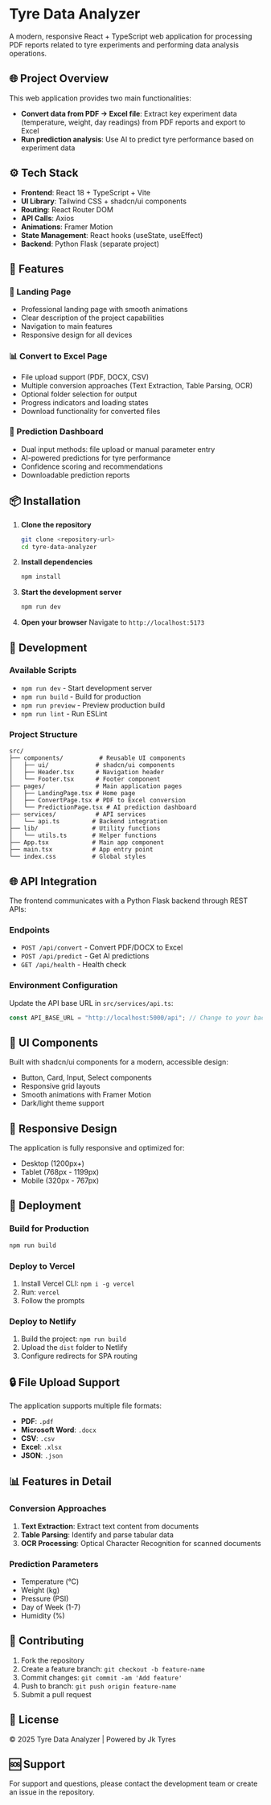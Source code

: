 # Tyre Data Analyzer

A modern, responsive React + TypeScript web application for processing PDF reports related to tyre experiments and performing data analysis operations.

## 🌐 Project Overview

This web application provides two main functionalities:

- **Convert data from PDF → Excel file**: Extract key experiment data (temperature, weight, day readings) from PDF reports and export to Excel
- **Run prediction analysis**: Use AI to predict tyre performance based on experiment data

## ⚙️ Tech Stack

- **Frontend**: React 18 + TypeScript + Vite
- **UI Library**: Tailwind CSS + shadcn/ui components
- **Routing**: React Router DOM
- **API Calls**: Axios
- **Animations**: Framer Motion
- **State Management**: React hooks (useState, useEffect)
- **Backend**: Python Flask (separate project)

## 🚀 Features

### 📄 Landing Page

- Professional landing page with smooth animations
- Clear description of the project capabilities
- Navigation to main features
- Responsive design for all devices

### 📊 Convert to Excel Page

- File upload support (PDF, DOCX, CSV)
- Multiple conversion approaches (Text Extraction, Table Parsing, OCR)
- Optional folder selection for output
- Progress indicators and loading states
- Download functionality for converted files

### 🧠 Prediction Dashboard

- Dual input methods: file upload or manual parameter entry
- AI-powered predictions for tyre performance
- Confidence scoring and recommendations
- Downloadable prediction reports

## 📦 Installation

1. **Clone the repository**

   ```bash
   git clone <repository-url>
   cd tyre-data-analyzer
   ```

2. **Install dependencies**

   ```bash
   npm install
   ```

3. **Start the development server**

   ```bash
   npm run dev
   ```

4. **Open your browser**
   Navigate to `http://localhost:5173`

## 🔧 Development

### Available Scripts

- `npm run dev` - Start development server
- `npm run build` - Build for production
- `npm run preview` - Preview production build
- `npm run lint` - Run ESLint

### Project Structure

```
src/
├── components/          # Reusable UI components
│   ├── ui/             # shadcn/ui components
│   ├── Header.tsx      # Navigation header
│   └── Footer.tsx      # Footer component
├── pages/              # Main application pages
│   ├── LandingPage.tsx # Home page
│   ├── ConvertPage.tsx # PDF to Excel conversion
│   └── PredictionPage.tsx # AI prediction dashboard
├── services/           # API services
│   └── api.ts         # Backend integration
├── lib/               # Utility functions
│   └── utils.ts       # Helper functions
├── App.tsx            # Main app component
├── main.tsx           # App entry point
└── index.css          # Global styles
```

## 🌐 API Integration

The frontend communicates with a Python Flask backend through REST APIs:

### Endpoints

- `POST /api/convert` - Convert PDF/DOCX to Excel
- `POST /api/predict` - Get AI predictions
- `GET /api/health` - Health check

### Environment Configuration

Update the API base URL in `src/services/api.ts`:

```typescript
const API_BASE_URL = "http://localhost:5000/api"; // Change to your backend URL
```

## 🎨 UI Components

Built with shadcn/ui components for a modern, accessible design:

- Button, Card, Input, Select components
- Responsive grid layouts
- Smooth animations with Framer Motion
- Dark/light theme support

## 📱 Responsive Design

The application is fully responsive and optimized for:

- Desktop (1200px+)
- Tablet (768px - 1199px)
- Mobile (320px - 767px)

## 🚀 Deployment

### Build for Production

```bash
npm run build
```

### Deploy to Vercel

1. Install Vercel CLI: `npm i -g vercel`
2. Run: `vercel`
3. Follow the prompts

### Deploy to Netlify

1. Build the project: `npm run build`
2. Upload the `dist` folder to Netlify
3. Configure redirects for SPA routing

## 🔒 File Upload Support

The application supports multiple file formats:

- **PDF**: `.pdf`
- **Microsoft Word**: `.docx`
- **CSV**: `.csv`
- **Excel**: `.xlsx`
- **JSON**: `.json`

## 📊 Features in Detail

### Conversion Approaches

1. **Text Extraction**: Extract text content from documents
2. **Table Parsing**: Identify and parse tabular data
3. **OCR Processing**: Optical Character Recognition for scanned documents

### Prediction Parameters

- Temperature (°C)
- Weight (kg)
- Pressure (PSI)
- Day of Week (1-7)
- Humidity (%)

## 🤝 Contributing

1. Fork the repository
2. Create a feature branch: `git checkout -b feature-name`
3. Commit changes: `git commit -am 'Add feature'`
4. Push to branch: `git push origin feature-name`
5. Submit a pull request

## 📄 License

© 2025 Tyre Data Analyzer | Powered by Jk Tyres

## 🆘 Support

For support and questions, please contact the development team or create an issue in the repository.

